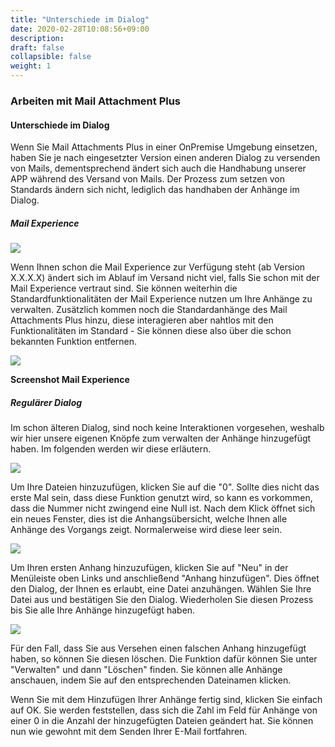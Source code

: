 ```yaml
---
title: "Unterschiede im Dialog"
date: 2020-02-28T10:08:56+09:00
description: 
draft: false
collapsible: false
weight: 1
---
```

### Arbeiten mit Mail Attachment Plus

#### Unterschiede im Dialog
Wenn Sie Mail Attachments Plus in einer OnPremise Umgebung einsetzen, haben Sie je nach eingesetzter Version einen anderen Dialog zu versenden von Mails, dementsprechend ändert sich auch die Handhabung unserer APP während des Versand von Mails. Der Prozess zum setzen von Standards ändern sich nicht, lediglich das handhaben der Anhänge im Dialog.

##### Mail Experience

![](images/apps/attachmentexperience.PNG)

Wenn Ihnen schon die Mail Experience zur Verfügung steht (ab Version X.X.X.X) ändert sich im Ablauf im Versand nicht viel, falls Sie schon mit der Mail Experience vertraut sind. Sie können weiterhin die Standardfunktionalitäten der Mail Experience nutzen um Ihre Anhänge zu verwalten. Zusätzlich kommen noch die Standardanhänge des Mail Attachments Plus hinzu, diese interagieren aber nahtlos mit den Funktionalitäten im Standard - Sie können diese also über die schon bekannten Funktion entfernen.

![](images/apps/attachment.PNG)

**Screenshot Mail Experience**

##### Regulärer Dialog
Im schon älteren Dialog, sind noch keine Interaktionen vorgesehen, weshalb wir hier unsere eigenen Knöpfe zum verwalten der Anhänge hinzugefügt haben. Im folgenden werden wir diese erläutern.

![](images/apps/attachmentdefaultdialog.png)

Um Ihre Dateien hinzuzufügen, klicken Sie auf die "0". Sollte dies nicht das erste Mal sein, dass diese Funktion genutzt wird, so kann es vorkommen, dass die Nummer nicht zwingend eine Null ist. Nach dem Klick öffnet sich ein neues Fenster, dies ist die Anhangsübersicht, welche Ihnen alle Anhänge des Vorgangs zeigt. Normalerweise wird diese leer sein.

![](images/apps/attachmenttable.png)

Um Ihren ersten Anhang hinzuzufügen, klicken Sie auf "Neu" in der Menüleiste oben Links und anschließend "Anhang hinzufügen". Dies öffnet den Dialog, der Ihnen es erlaubt, eine Datei anzuhängen. Wählen Sie Ihre Datei aus und bestätigen Sie den Dialog. Wiederholen Sie diesen Prozess bis Sie alle Ihre Anhänge hinzugefügt haben.

![](images/apps/attachmentselection.png)

Für den Fall, dass Sie aus Versehen einen falschen Anhang hinzugefügt haben, so können Sie diesen löschen. Die Funktion dafür können Sie unter "Verwalten" und dann "Löschen" finden. Sie können alle Anhänge anschauen, indem Sie auf den entsprechenden Dateinamen klicken.

Wenn Sie mit dem Hinzufügen Ihrer Anhänge fertig sind, klicken Sie einfach auf OK. Sie werden feststellen, dass sich die Zahl im Feld für Anhänge von einer 0 in die Anzahl der hinzugefügten Dateien geändert hat. Sie können nun wie gewohnt mit dem Senden Ihrer E-Mail fortfahren.